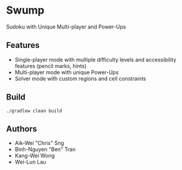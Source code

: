 # Swump

Sudoku with Unique Multi-player and Power-Ups

## Features

- Single-player mode with multiple difficulty levels and accessibility features (pencil marks, hints)
- Multi-player mode with unique Power-Ups
- Solver mode with custom regions and cell constraints

## Build

```shell
./gradlew clean build
```

## Authors

- Aik-Wei "Chris" Sng
- Binh-Nguyen "Ben" Tran
- Kang-Wei Wong
- Wei-Lun Lau

